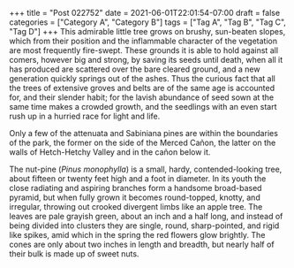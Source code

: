 +++
title = "Post 022752"
date = 2021-06-01T22:01:54-07:00
draft = false
categories = ["Category A", "Category B"]
tags = ["Tag A", "Tag B", "Tag C", "Tag D"]
+++
This admirable little tree grows on brushy, sun-beaten slopes, which from their position and the inflammable character of the vegetation are most frequently fire-swept. These grounds it is able to hold against all comers, however big and strong, by saving its seeds until death, when all it has produced are scattered over the bare cleared ground, and a new generation quickly springs out of the ashes. Thus the curious fact that all the trees of extensive groves and belts are of the same age is accounted for, and their slender habit; for the lavish abundance of seed sown at the same time makes a crowded growth, and the seedlings with an even start rush up in a hurried race for light and life.

Only a few of the attenuata and Sabiniana pines are within the boundaries of the park, the former on the side of the Merced Cañon, the latter on the walls of Hetch-Hetchy Valley and in the cañon below it.

The nut-pine (_Pinus monophylla_) is a small, hardy, contended-looking tree, about fifteen or twenty feet high and a foot in diameter. In its youth the close radiating and aspiring branches form a handsome broad-based pyramid, but when fully grown it becomes round-topped, knotty, and irregular, throwing out crooked divergent limbs like an apple tree. The leaves are pale grayish green, about an inch and a half long, and instead of being divided into clusters they are single, round, sharp-pointed, and rigid like spikes, amid which in the spring the red flowers glow brightly. The cones are only about two inches in length and breadth, but nearly half of their bulk is made up of sweet nuts.
